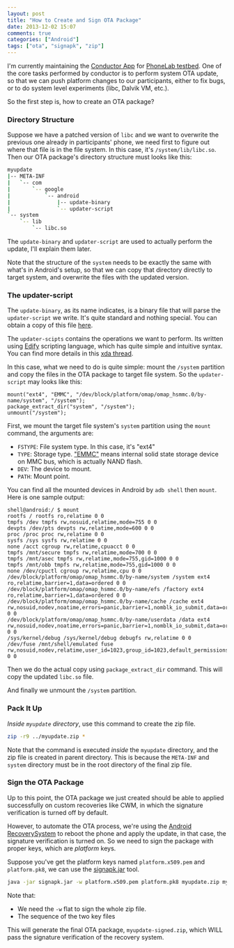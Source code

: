 ```yaml
---
layout: post
title: "How to Create and Sign OTA Package"
date: 2013-12-02 15:07
comments: true
categories: ["Android"]
tags: ["ota", "signapk", "zip"]
---
```


I'm currently maintaining the [Conductor App][conductor] for [PhoneLab
testbed][phonelab]. One of the core tasks performed by conductor is to perform
system OTA update, so that we can push platform changes to our participants,
either to fix bugs, or to do system level experiments (libc, Dalvik VM, etc.).

So the first step is, how to create an OTA package?

<!--more-->

### Directory Structure

Suppose we have a patched version of `libc` and we want to overwrite the
previous one already in participants' phone, we need first to figure out where
that file is in the file system. In this case, it's `/system/lib/libc.so`. Then
our OTA package's directory structure must looks like this:

```bash
myupdate
|-- META-INF
|   `-- com
|       `-- google
|           `-- android
|               |-- update-binary
|               `-- updater-script
`-- system
    `-- lib
        `-- libc.so
```

The `update-binary` and `updater-script` are used to actually perform the 
update, I'll explain them later.

Note that the structure of the `system` needs to be exactly the same with what's
in Android's setup, so that we can copy that directory directly to target
system, and overwrite the files with the updated version.

### The updater-script

The `update-binary`, as its name indicates, is a binary file that will parse the
`updater-script` we write. It's quite standard and nothing special. You can obtain 
a copy of this file [here][binary].

The `updater-scipts` contains the operations we want to perform. Its written
using [Edify][edify] scripting language, which has quite simple and intuitive
syntax. You can find more details in this [xda thread][xda].

In this case, what we need to do is quite simple: mount the `/system` partition
and copy the files in the OTA package to target file system. So the
`updater-script` may looks like this:

```
mount("ext4", "EMMC", "/dev/block/platform/omap/omap_hsmmc.0/by-name/system", "/system");
package_extract_dir("system", "/system");                                        
unmount("/system");       
```

First, we mount the target file system's `system` partition using the `mount`
command, the arguments are:

 - `FSTYPE`: File system type. In this case, it's "ext4"
 - `TYPE`: Storage type. ["EMMC"][emmc] means internal solid state storage device on MMC
   bus, which is actually NAND flash.
 - `DEV`: The device to mount. 
 - `PATH`: Mount point.

You can find all the mounted devices in Android by `adb shell` then `mount`.
Here is one sample output:

```
shell@android:/ $ mount
rootfs / rootfs ro,relatime 0 0
tmpfs /dev tmpfs rw,nosuid,relatime,mode=755 0 0
devpts /dev/pts devpts rw,relatime,mode=600 0 0
proc /proc proc rw,relatime 0 0
sysfs /sys sysfs rw,relatime 0 0
none /acct cgroup rw,relatime,cpuacct 0 0
tmpfs /mnt/secure tmpfs rw,relatime,mode=700 0 0
tmpfs /mnt/asec tmpfs rw,relatime,mode=755,gid=1000 0 0
tmpfs /mnt/obb tmpfs rw,relatime,mode=755,gid=1000 0 0
none /dev/cpuctl cgroup rw,relatime,cpu 0 0
/dev/block/platform/omap/omap_hsmmc.0/by-name/system /system ext4 ro,relatime,barrier=1,data=ordered 0 0
/dev/block/platform/omap/omap_hsmmc.0/by-name/efs /factory ext4 ro,relatime,barrier=1,data=ordered 0 0
/dev/block/platform/omap/omap_hsmmc.0/by-name/cache /cache ext4 rw,nosuid,nodev,noatime,errors=panic,barrier=1,nomblk_io_submit,data=ordered 0 0
/dev/block/platform/omap/omap_hsmmc.0/by-name/userdata /data ext4 rw,nosuid,nodev,noatime,errors=panic,barrier=1,nomblk_io_submit,data=ordered 0 0
/sys/kernel/debug /sys/kernel/debug debugfs rw,relatime 0 0
/dev/fuse /mnt/shell/emulated fuse rw,nosuid,nodev,relatime,user_id=1023,group_id=1023,default_permissions,allow_other 0 0
```

Then we do the actual copy using `package_extract_dir` command. This will copy 
the updated `libc.so` file.

And finally we unmount the `/system` partition.

### Pack It Up

_Inside `myupdate` directory_, use this command to create the zip file.

```bash
zip -r9 ../myupdate.zip *
```

Note that the command is executed _inside_ the `myupdate` directory, and the
zip file is created in parent directory. This is because the `META-INF` and
`system` directory must be in the root directory of the final zip file.

### Sign the OTA Package

Up to this point, the OTA package we just created should be able to applied
successfully on custom recoveries like CWM, in which the signature
verification is turned off by default.

However, to automate the OTA process, we're using the [Android
RecoverySystem][recovery] to reboot the phone and apply the update, in that
case, the signature verification is turned on. So we need to sign the package
with proper keys, which are _platform_ keys.

Suppose you've get the platform keys named `platform.x509.pem` and
`platform.pk8`, we can use the [signapk.jar][signapk] tool.

```bash
java -jar signapk.jar -w platform.x509.pem platform.pk8 myupdate.zip myupdate-signed.zip
```

Note that:

 - We need the `-w` flat to sign the whole zip file.
 - The sequence of the two key files

This will generate the final OTA package, `myupdate-signed.zip`, which WILL pass
the signature verification of the recovery system.


[conductor]: https://play.google.com/store/apps/details?id=edu.buffalo.cse.phonelab.harness.participant&hl=en
[phonelab]: http://www.phone-lab.org
[binary]: https://github.com/koush/AnyKernel/tree/master/META-INF/com/google/android
[edify]: http://wiki.cyanogenmod.org/w/Doc:_About_Edify
[xda]: http://forum.xda-developers.com/showthread.php?t=1187313
[emmc]: http://www.datalight.com/solutions/technologies/emmc/what-is-emmc
[signapk]: http://www.adbtoolkit.com/kitchen/tools/linux/signapk.jar
[recovery]: http://developer.android.com/reference/android/os/RecoverySystem.html
